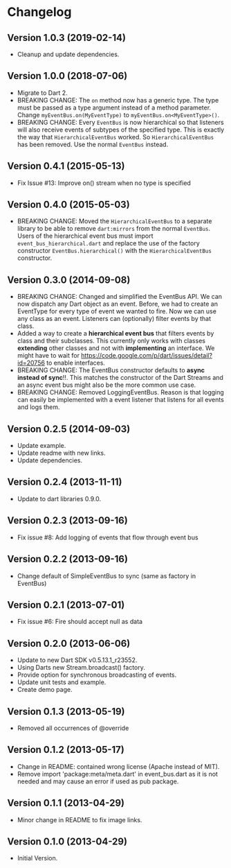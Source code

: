 # Changelog

## Version 1.0.3 (2019-02-14)

- Cleanup and update dependencies.

## Version 1.0.0 (2018-07-06)

- Migrate to Dart 2.
- BREAKING CHANGE: The `on` method now has a generic type. The type must be passed as a type argument instead of a method parameter. Change `myEventBus.on(MyEventType)` to `myEventBus.on<MyEventType>()`.
- BREAKING CHANGE: Every `EventBus` is now hierarchical so that listeners will also receive events of subtypes of the specified type. This is exactly the way that `HierarchicalEventBus` worked. So `HierarchicalEventBus` has been removed. Use the normal `EventBus` instead.

## Version 0.4.1 (2015-05-13)

- Fix Issue #13: Improve on() stream when no type is specified

## Version 0.4.0 (2015-05-03)

- BREAKING CHANGE: Moved the `HierarchicalEventBus` to a separate library to
  be able to remove `dart:mirrors` from the normal `EventBus`.  
  Users of the hierarchical event bus must import `event_bus_hierarchical.dart`
  and replace the use of the factory constructor `EventBus.hierarchical()` with
  the `HierarchicalEventBus` constructor.

## Version 0.3.0 (2014-09-08)

- BREAKING CHANGE: Changed and simplified the EventBus API. We can now dispatch
  any Dart object as an event. Before, we had to create an EventType for every
  type of event we wanted to fire. Now we can use any class as an event.
  Listeners can (optionally) filter events by that class.
- Added a way to create a **hierarchical event bus** that filters events by
  class and their subclasses. This currently only works with classes
  **extending** other classes and not with **implementing** an interface.
  We might have to wait for
  https://code.google.com/p/dart/issues/detail?id=20756 to enable interfaces.
- BREAKING CHANGE: The EventBus constructor defaults to **async instead of
  sync**!!. This matches the constructor of the Dart Streams and an async event
  bus might also be the more common use case.
- BREAKING CHANGE: Removed LoggingEventBus. Reason is that logging can easily
  be implemented with a event listener that listens for all events and logs
  them.

## Version 0.2.5 (2014-09-03)

- Update example.
- Update readme with new links.
- Update dependencies.

## Version 0.2.4 (2013-11-11)

- Update to dart libraries 0.9.0.

## Version 0.2.3 (2013-09-16)

- Fix issue #8: Add logging of events that flow through event bus

## Version 0.2.2 (2013-09-16)

- Change default of SimpleEventBus to sync (same as factory in EventBus)

## Version 0.2.1 (2013-07-01)

- Fix issue #6: Fire should accept null as data

## Version 0.2.0 (2013-06-06)

- Update to new Dart SDK v0.5.13.1_r23552.
- Using Darts new Stream.broadcast() factory.
- Provide option for synchronous broadcasting of events.
- Update unit tests and example.
- Create demo page.

## Version 0.1.3 (2013-05-19)

- Removed all occurrences of @override

## Version 0.1.2 (2013-05-17)

- Change in README: contained wrong license (Apache instead of MIT).
- Remove import 'package:meta/meta.dart' in event_bus.dart as it is not needed
  and may cause an error if used as pub package.

## Version 0.1.1 (2013-04-29)

- Minor change in README to fix image links.

## Version 0.1.0 (2013-04-29)

- Initial Version.
